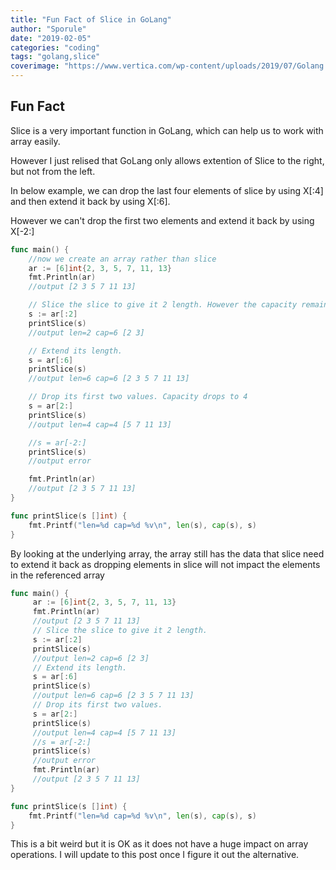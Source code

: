 ```yaml
---
title: "Fun Fact of Slice in GoLang"
author: "Sporule"
date: "2019-02-05"
categories: "coding"
tags: "golang,slice"
coverimage: "https://www.vertica.com/wp-content/uploads/2019/07/Golang.png"
---
```


## Fun Fact

Slice is a very important function in GoLang, which can help us to work with array easily.

However I just relised that GoLang only allows extention of Slice to the right, but not from the left.

In below example, we can drop the last four elements of slice by using X[:4] and then extend it back by using X[:6].

However we can't drop the first two elements and extend it back by using X[-2:]

```go
func main() {
    //now we create an array rather than slice
    ar := [6]int{2, 3, 5, 7, 11, 13}
    fmt.Println(ar)
    //output [2 3 5 7 11 13]

    // Slice the slice to give it 2 length. However the capacity remain the same
    s := ar[:2]
    printSlice(s)
    //output len=2 cap=6 [2 3]

    // Extend its length.
    s = ar[:6]
    printSlice(s)
    //output len=6 cap=6 [2 3 5 7 11 13]

    // Drop its first two values. Capacity drops to 4
    s = ar[2:]
    printSlice(s)
    //output len=4 cap=4 [5 7 11 13]

    //s = ar[-2:]
    printSlice(s)
    //output error

    fmt.Println(ar)
    //output [2 3 5 7 11 13]
}

func printSlice(s []int) {
	fmt.Printf("len=%d cap=%d %v\n", len(s), cap(s), s)
}
```

By looking at the underlying array, the array still has the data that slice need to extend it back as dropping elements in slice will not impact the elements in the referenced array

```go
func main() {
     ar := [6]int{2, 3, 5, 7, 11, 13}
     fmt.Println(ar)
     //output [2 3 5 7 11 13]
     // Slice the slice to give it 2 length.
     s := ar[:2]
     printSlice(s)
     //output len=2 cap=6 [2 3]
     // Extend its length.
     s = ar[:6]
     printSlice(s)
     //output len=6 cap=6 [2 3 5 7 11 13]
     // Drop its first two values.
     s = ar[2:]
     printSlice(s)
     //output len=4 cap=4 [5 7 11 13]
     //s = ar[-2:]
     printSlice(s)
     //output error
     fmt.Println(ar)
     //output [2 3 5 7 11 13]
}

func printSlice(s []int) {
    fmt.Printf("len=%d cap=%d %v\n", len(s), cap(s), s)
}
```

This is a bit weird but it is OK as it does not have a huge impact on array operations. I will update to this post once I figure it out the alternative.

